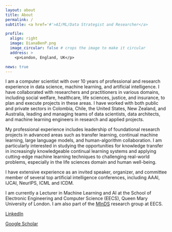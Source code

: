 ```yaml
---
layout: about
title: About
permalink: /
subtitle: <a href='#'>AI/ML/Data Strategist and Researcher</a>

profile:
  align: right
  image: DianaBenP.png
  image_circular: false # crops the image to make it circular
  address: >
    <p>London, England, UK</p>

news: true
---
```


I am a computer scientist with over 10 years of professional and research experience in data science, machine learning, and artificial intelligence. I have collaborated with researchers and practitioners in various domains, including social welfare, healthcare, life sciences, justice, and insurance, to plan and execute projects in these areas. I have worked with both public and private sectors in Colombia, Chile, the United States, New Zealand, and Australia, leading and managing teams of data scientists, data architects, and machine learning engineers in research and applied projects.

My professional experience includes leadership of foundational research projects in advanced areas such as transfer learning, continual machine learning, large language models, and human-algorithm collaboration. I am particularly interested in studying the opportunities for knowledge transfer in increasingly knowledgeable continual learning systems and applying cutting-edge machine learning techniques to challenging real-world problems, especially in the life sciences domain and human well-being.

I have extensive experience as an invited speaker, organizer, and committee member of several top artificial intelligence conferences, including AAAI, IJCAI, NeurIPS, ICML and ICDM. 

I am currently a Lecturer in Machine Learning and AI at the School of Electronic Engineering and Computer Science (EECS), Queen Mary University of London. I am also part of the [MInDS](https://minds.qmul.ac.uk/index.php/team/) research group at EECS.

[LinkedIn](https://nz.linkedin.com/in/diana-benavides-prado) 

[Google Scholar](https://scholar.google.com/citations?user=ayeIzIgAAAAJ&hl=en&oi=ao)
